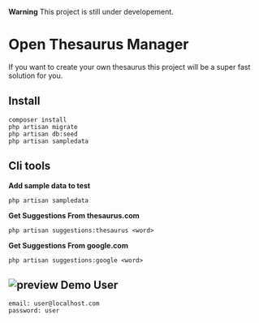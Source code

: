 **Warning** This project is still under developement.

Open Thesaurus Manager
======================

If you want to create your own thesaurus this project will be a super fast solution for you.



Install
-------

    composer install
    php artisan migrate
    php artisan db:seed
    php artisan sampledata

Cli tools
---------

**Add sample data to test**

    php artisan sampledata


**Get Suggestions From thesaurus.com**

    php artisan suggestions:thesaurus <word>


**Get Suggestions From google.com**

    php artisan suggestions:google <word>



![preview](https://raw.githubusercontent.com/hasantayyar/thesaurus-manager/master/docs/grapheditor_demo.png)
Demo User
---------

    email: user@localhost.com
    password: user
